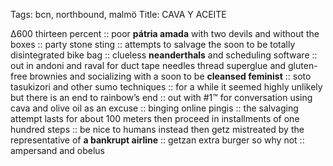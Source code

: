 Tags: bcn, northbound, malmö
Title: CAVA Y ACEITE
  
∆600 thirteen percent :: poor **pátria amada** with two devils and without the boxes :: party stone sting :: attempts to salvage the soon to be totally disintegrated bike bag :: clueless **neanderthals** and scheduling software :: out in andoni and raval for duct tape needles thread superglue and gluten-free brownies and socializing with a soon to be **cleansed feminist** :: soto tasukizori and other sumo techniques ::  for a while it seemed highly unlikely but there is an end to rainbow’s end :: out with #1™ for conversation using cava and olive oil as an excuse :: binging online pingis :: the salvaging attempt lasts for about 100 meters then proceed in installments of one hundred steps :: be nice to humans instead then getz mistreated by the representative of **a bankrupt airline** :: getzan extra burger so why not :: ampersand and obelus  
